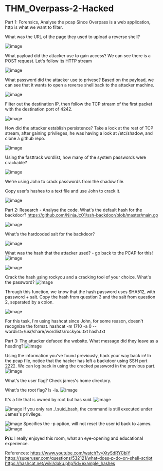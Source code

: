 # THM_Overpass-2-Hacked
Part 1: Forensics, Analyse the pcap
Since Overpass is a web application, http is what we want to filter.

What was the URL of the page they used to upload a reverse shell?

![image](https://github.com/QuanPham247/THM_Overpass-2-Hacked/assets/97132705/d8d947cf-b058-41f3-bcaf-78d7193e9639)

What payload did the attacker use to gain access?
We can see there is a POST request. Let's follow its HTTP stream

![image](https://github.com/QuanPham247/THM_Overpass-2-Hacked/assets/97132705/f1950d2b-09af-4b2d-8923-0e5dd9d78982)

What password did the attacker use to privesc?
Based on the payload, we can see that it wants to open a reverse shell back to the attacker machine. 

![image](https://github.com/QuanPham247/THM_Overpass-2-Hacked/assets/97132705/51609cab-7973-404a-b7e2-1742b2161d0e)

Filter out the destination IP, then follow the TCP stream of the first packet with the destination port of 4242. 

![image](https://github.com/QuanPham247/THM_Overpass-2-Hacked/assets/97132705/ba1d0cb4-71da-4059-a104-727387b891ee)

How did the attacker establish persistence?
Take a look at the rest of TCP stream, after gaining privileges, he was having a look at /etc/shadow, and clone a github repo. 

![image](https://github.com/QuanPham247/THM_Overpass-2-Hacked/assets/97132705/3d9897ad-4377-43c1-828a-5c0abad470ac)

Using the fasttrack wordlist, how many of the system passwords were crackable?

![image](https://github.com/QuanPham247/THM_Overpass-2-Hacked/assets/97132705/27e8b2d8-21a2-4230-a084-502bb5c6edd0)

We're using John to crack passwords from the shadow file.

Copy user's hashes to a text file and use John to crack it. 

![image](https://github.com/QuanPham247/THM_Overpass-2-Hacked/assets/97132705/47ec7994-ffc2-4a87-b400-e4151c418401)



Part 2: Research - Analyse the code.
What's the default hash for the backdoor?
https://github.com/NinjaJc01/ssh-backdoor/blob/master/main.go

![image](https://github.com/QuanPham247/THM_Overpass-2-Hacked/assets/97132705/9d73b260-ae84-42c3-9924-153e12ce6329)


What's the hardcoded salt for the backdoor?

![image](https://github.com/QuanPham247/THM_Overpass-2-Hacked/assets/97132705/b950b677-60c2-4955-b5b2-acac2dece41e)



What was the hash that the attacker used? - go back to the PCAP for this!
![image](https://github.com/QuanPham247/THM_Overpass-2-Hacked/assets/97132705/ca7fae01-a512-44d3-b460-3b0203348293)

![image](https://github.com/QuanPham247/THM_Overpass-2-Hacked/assets/97132705/935b32e0-35b4-4017-854f-d9fbf2b44f05)



Crack the hash using rockyou and a cracking tool of your choice. What's the password?
![image](https://github.com/QuanPham247/THM_Overpass-2-Hacked/assets/97132705/74429f7d-e31b-4f9f-8f46-93b2285cf3b1)

Through this function, we know that the hash password uses SHA512, with password + salt. 
Copy the hash from question 3 and the salt from question 2, separated by a colon. 

![image](https://github.com/QuanPham247/THM_Overpass-2-Hacked/assets/97132705/17d52dd0-dd8a-41c9-a267-69b6121d8e8f)

For this task, I'm using hashcat since John, for some reason, doesn't recognize the format.
hashcat -m 1710 -a 0 --wordlist=/usr/share/wordlists/rockyou.txt hash.txt

Part 3: 
The attacker defaced the website. What message did they leave as a heading?
![image](https://github.com/QuanPham247/THM_Overpass-2-Hacked/assets/97132705/b199e690-bfbd-4a91-b4f2-57bbbb6a1371)

Using the information you've found previously, hack your way back in!
In the pcap file, notice that the hacker has left a backdoor using SSH port 2222. We can log back in using the cracked password in the previous part. 
![image](https://github.com/QuanPham247/THM_Overpass-2-Hacked/assets/97132705/93711244-2e1f-41a0-9b21-cfe0ddc3a99e)

What's the user flag?
Check james's home directory.

What's the root flag? 
ls -la. 
![image](https://github.com/QuanPham247/THM_Overpass-2-Hacked/assets/97132705/cd713518-5619-4ac6-bc94-b9261ead4146)

It's a file that is owned by root but has suid. 
![image](https://github.com/QuanPham247/THM_Overpass-2-Hacked/assets/97132705/c541817a-0bf3-456d-9b65-878ec3bb8cd8)

![image](https://github.com/QuanPham247/THM_Overpass-2-Hacked/assets/97132705/6555466d-7478-472e-a24d-8c0fad8953a8)
If you only ran ./.suid_bash, the command is still executed under James's privilege. 

![image](https://github.com/QuanPham247/THM_Overpass-2-Hacked/assets/97132705/8f1780dc-acd5-4653-be9c-bdf1035d60f7)
Specifies the -p option, will not reset the user id back to James. 
![image](https://github.com/QuanPham247/THM_Overpass-2-Hacked/assets/97132705/e9447146-98ab-47af-b68b-87a1e3070767)

**P/s**: I really enjoyed this room, what an eye-opening and educational experience. 

References: 
https://www.youtube.com/watch?v=XtySdRYCbiY
https://superuser.com/questions/532121/what-does-p-do-on-shell-script
https://hashcat.net/wiki/doku.php?id=example_hashes





